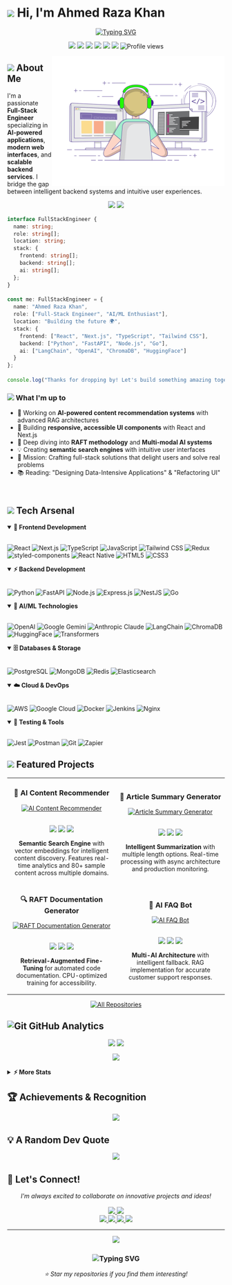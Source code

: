 # <img src="https://raw.githubusercontent.com/Tarikul-Islam-Anik/Animated-Fluent-Emojis/master/Emojis/Hand%20gestures/Waving%20Hand.gif" width="35px"> Hi, I'm Ahmed Raza Khan

<div align="center">
  
  [![Typing SVG](https://readme-typing-svg.herokuapp.com?font=Fira+Code&weight=600&size=25&pause=1000&color=2E9EF7&center=true&vCenter=true&random=false&width=600&lines=Full-Stack+Engineer+%F0%9F%92%BB;AI%2FML+Enthusiast+%F0%9F%A4%96;Backend+%26+Frontend+Expert+%F0%9F%9A%80;Problem+Solver+%F0%9F%A7%A9)](https://git.io/typing-svg)
  
  <p align="center">
    <a href="https://ahmdrz.com"><img src="https://img.shields.io/badge/-ahmdrz.com-000000?style=flat&logo=About.me&logoColor=white"/></a>
    <a href="https://ahmedrzakhan.github.io/"><img src="https://img.shields.io/badge/-Portfolio-FF7139?style=flat&logo=Firefox-Browser&logoColor=white"/></a>
    <a href="https://twitter.com/ahdrzkn"><img src="https://img.shields.io/badge/-@ahdrzkn-1DA1F2?style=flat&logo=Twitter&logoColor=white"/></a>
    <a href="https://www.leetcode.com/ahmedrza"><img src="https://img.shields.io/badge/-ahmedrza-FFA116?style=flat&logo=LeetCode&logoColor=black"/></a>
    <a href="mailto:khanahmed925@gmail.com"><img src="https://img.shields.io/badge/-khanahmed925@gmail.com-D14836?style=flat&logo=Gmail&logoColor=white"/></a>
    <a href="https://drive.google.com/drive/folders/1NBlu6s5Rns8gA2DU8eIx5fwytC0aK550"><img src="https://img.shields.io/badge/-Resume-4285F4?style=flat&logo=Google%20Drive&logoColor=white"/></a>
    <img src="https://komarev.com/ghpvc/?username=ahmedrzakhan&label=Profile%20views&color=0e75b6&style=flat" alt="Profile views" />
  </p>
  
</div>

<img align="right" alt="Coding" width="400" src="https://raw.githubusercontent.com/devSouvik/devSouvik/master/gif3.gif">

## <img src="https://media2.giphy.com/media/QssGEmpkyEOhBCb7e1/giphy.gif?cid=ecf05e47a0n3gi1bfqntqmob8g9aid1oyj2wr3ds3mg700bl&rid=giphy.gif" width="25px"> About Me

I'm a passionate **Full-Stack Engineer** specializing in **AI-powered applications**, **modern web interfaces**, and **scalable backend services**. I bridge the gap between intelligent backend systems and intuitive user experiences.

<p align="center">
  <a href="https://ahmdrz.com"><img src="https://img.shields.io/badge/🌐_ahmdrz.com-000000?style=for-the-badge&logoColor=white" /></a>
  <a href="https://ahmedrzakhan.github.io/"><img src="https://img.shields.io/badge/📁_Portfolio-FF7139?style=for-the-badge&logoColor=white" /></a>
</p>

```typescript
interface FullStackEngineer {
  name: string;
  role: string[];
  location: string;
  stack: {
    frontend: string[];
    backend: string[];
    ai: string[];
  };
}

const me: FullStackEngineer = {
  name: "Ahmed Raza Khan",
  role: ["Full-Stack Engineer", "AI/ML Enthusiast"],
  location: "Building the future 🌍",
  stack: {
    frontend: ["React", "Next.js", "TypeScript", "Tailwind CSS"],
    backend: ["Python", "FastAPI", "Node.js", "Go"],
    ai: ["LangChain", "OpenAI", "ChromaDB", "HuggingFace"]
  }
};

console.log("Thanks for dropping by! Let's build something amazing together 🚀");
```

### <img src="https://media.giphy.com/media/WUlplcMpOCEmTGBtBW/giphy.gif" width="30"> What I'm up to

- 🔭 Working on **AI-powered content recommendation systems** with advanced RAG architectures
- 🎨 Building **responsive, accessible UI components** with React and Next.js
- 🌱 Deep diving into **RAFT methodology** and **Multi-modal AI systems**
- 💡 Creating **semantic search engines** with intuitive user interfaces
- 🎯 Mission: Crafting full-stack solutions that delight users and solve real problems
- 📚 Reading: "Designing Data-Intensive Applications" & "Refactoring UI"

<br clear="right"/>

## <img src="https://media.giphy.com/media/j2pOGeGYKe2xCCKwfi/giphy.gif" width="40"> Tech Arsenal

<details open>
<summary><b>🎨 Frontend Development</b></summary>
<br>

![React](https://img.shields.io/badge/React-20232A?style=for-the-badge&logo=react&logoColor=61DAFB)
![Next.js](https://img.shields.io/badge/Next.js-000000?style=for-the-badge&logo=nextdotjs&logoColor=white)
![TypeScript](https://img.shields.io/badge/TypeScript-007ACC?style=for-the-badge&logo=typescript&logoColor=white)
![JavaScript](https://img.shields.io/badge/JavaScript-F7DF1E?style=for-the-badge&logo=javascript&logoColor=black)
![Tailwind CSS](https://img.shields.io/badge/Tailwind_CSS-38B2AC?style=for-the-badge&logo=tailwind-css&logoColor=white)
![Redux](https://img.shields.io/badge/Redux-764ABC?style=for-the-badge&logo=redux&logoColor=white)
![styled-components](https://img.shields.io/badge/styled--components-DB7093?style=for-the-badge&logo=styled-components&logoColor=white)
![React Native](https://img.shields.io/badge/React_Native-20232A?style=for-the-badge&logo=react&logoColor=61DAFB)
![HTML5](https://img.shields.io/badge/HTML5-E34F26?style=for-the-badge&logo=html5&logoColor=white)
![CSS3](https://img.shields.io/badge/CSS3-1572B6?style=for-the-badge&logo=css3&logoColor=white)

</details>

<details open>
<summary><b>⚡ Backend Development</b></summary>
<br>

![Python](https://img.shields.io/badge/Python-3776AB?style=for-the-badge&logo=python&logoColor=white)
![FastAPI](https://img.shields.io/badge/FastAPI-009688?style=for-the-badge&logo=fastapi&logoColor=white)
![Node.js](https://img.shields.io/badge/Node.js-339933?style=for-the-badge&logo=nodedotjs&logoColor=white)
![Express.js](https://img.shields.io/badge/Express.js-000000?style=for-the-badge&logo=express&logoColor=white)
![NestJS](https://img.shields.io/badge/NestJS-E0234E?style=for-the-badge&logo=nestjs&logoColor=white)
![Go](https://img.shields.io/badge/Go-00ADD8?style=for-the-badge&logo=go&logoColor=white)

</details>

<details open>
<summary><b>🤖 AI/ML Technologies</b></summary>
<br>

![OpenAI](https://img.shields.io/badge/OpenAI-412991?style=for-the-badge&logo=openai&logoColor=white)
![Google Gemini](https://img.shields.io/badge/Google_Gemini-8E75B2?style=for-the-badge&logo=google&logoColor=white)
![Anthropic Claude](https://img.shields.io/badge/Claude-7B61FF?style=for-the-badge&logo=anthropic&logoColor=white)
![LangChain](https://img.shields.io/badge/LangChain-121212?style=for-the-badge&logo=chainlink&logoColor=white)
![ChromaDB](https://img.shields.io/badge/ChromaDB-FF6B6B?style=for-the-badge&logo=database&logoColor=white)
![HuggingFace](https://img.shields.io/badge/HuggingFace-FFD21E?style=for-the-badge&logo=huggingface&logoColor=black)
![Transformers](https://img.shields.io/badge/Transformers-FF6F00?style=for-the-badge&logo=tensorflow&logoColor=white)

</details>

<details open>
<summary><b>🗄️ Databases & Storage</b></summary>
<br>

![PostgreSQL](https://img.shields.io/badge/PostgreSQL-316192?style=for-the-badge&logo=postgresql&logoColor=white)
![MongoDB](https://img.shields.io/badge/MongoDB-4EA94B?style=for-the-badge&logo=mongodb&logoColor=white)
![Redis](https://img.shields.io/badge/Redis-DC382D?style=for-the-badge&logo=redis&logoColor=white)
![Elasticsearch](https://img.shields.io/badge/Elasticsearch-005571?style=for-the-badge&logo=elasticsearch&logoColor=white)

</details>

<details open>
<summary><b>☁️ Cloud & DevOps</b></summary>
<br>

![AWS](https://img.shields.io/badge/AWS-232F3E?style=for-the-badge&logo=amazonaws&logoColor=white)
![Google Cloud](https://img.shields.io/badge/Google_Cloud-4285F4?style=for-the-badge&logo=googlecloud&logoColor=white)
![Docker](https://img.shields.io/badge/Docker-2496ED?style=for-the-badge&logo=docker&logoColor=white)
![Jenkins](https://img.shields.io/badge/Jenkins-D24939?style=for-the-badge&logo=jenkins&logoColor=white)
![Nginx](https://img.shields.io/badge/Nginx-009639?style=for-the-badge&logo=nginx&logoColor=white)

</details>

<details open>
<summary><b>🧪 Testing & Tools</b></summary>
<br>

![Jest](https://img.shields.io/badge/Jest-C21325?style=for-the-badge&logo=jest&logoColor=white)
![Postman](https://img.shields.io/badge/Postman-FF6C37?style=for-the-badge&logo=postman&logoColor=white)
![Git](https://img.shields.io/badge/Git-F05032?style=for-the-badge&logo=git&logoColor=white)
![Zapier](https://img.shields.io/badge/Zapier-FF4A00?style=for-the-badge&logo=zapier&logoColor=white)

</details>

## <img src="https://media.giphy.com/media/iY8CRBdQXODJSCERIr/giphy.gif" width="35"> Featured Projects


<table>
  <tr>
    <td width="50%">
      <h3 align="center">🤖 AI Content Recommender</h3>
      <div align="center">
        <a href="https://github.com/ahmedrzakhan/keyword-based-content-recommender" target="_blank">
          <img src="https://github-readme-stats.vercel.app/api/pin/?username=ahmedrzakhan&repo=keyword-based-content-recommender&theme=tokyonight&hide_border=true" alt="AI Content Recommender"/>
        </a>
        <br><br>
        <p>
          <img src="https://img.shields.io/badge/FastAPI-009688?style=flat&logo=fastapi&logoColor=white" />
          <img src="https://img.shields.io/badge/ChromaDB-FF6B6B?style=flat&logo=database&logoColor=white" />
          <img src="https://img.shields.io/badge/LangChain-121212?style=flat&logo=chainlink&logoColor=white" />
        </p>
        <p><strong>Semantic Search Engine</strong> with vector embeddings for intelligent content discovery. Features real-time analytics and 80+ sample content across multiple domains.</p>
      </div>
    </td>
    <td width="50%">
      <h3 align="center">📄 Article Summary Generator</h3>
      <div align="center">
        <a href="https://github.com/ahmedrzakhan/article-summary-generator" target="_blank">
          <img src="https://github-readme-stats.vercel.app/api/pin/?username=ahmedrzakhan&repo=article-summary-generator&theme=tokyonight&hide_border=true" alt="Article Summary Generator"/>
        </a>
        <br><br>
        <p>
          <img src="https://img.shields.io/badge/Google_Gemini-8E75B2?style=flat&logo=google&logoColor=white" />
          <img src="https://img.shields.io/badge/Streamlit-FF4B4B?style=flat&logo=streamlit&logoColor=white" />
          <img src="https://img.shields.io/badge/LangSmith-121212?style=flat&logo=chainlink&logoColor=white" />
        </p>
        <p><strong>Intelligent Summarization</strong> with multiple length options. Real-time processing with async architecture and production monitoring.</p>
      </div>
    </td>
  </tr>
  <tr>
    <td width="50%">
      <h3 align="center">🔍 RAFT Documentation Generator</h3>
      <div align="center">
        <a href="https://github.com/ahmedrzakhan/RAFT-code-docs" target="_blank">
          <img src="https://github-readme-stats.vercel.app/api/pin/?username=ahmedrzakhan&repo=RAFT-code-docs&theme=tokyonight&hide_border=true" alt="RAFT Documentation Generator"/>
        </a>
        <br><br>
        <p>
          <img src="https://img.shields.io/badge/T5--small-FF6F00?style=flat&logo=tensorflow&logoColor=white" />
          <img src="https://img.shields.io/badge/CodeBERT-FFD21E?style=flat&logo=huggingface&logoColor=black" />
          <img src="https://img.shields.io/badge/HuggingFace-FFD21E?style=flat&logo=huggingface&logoColor=black" />
        </p>
        <p><strong>Retrieval-Augmented Fine-Tuning</strong> for automated code documentation. CPU-optimized training for accessibility.</p>
      </div>
    </td>
    <td width="50%">
      <h3 align="center">💬 AI FAQ Bot</h3>
      <div align="center">
        <a href="https://github.com/ahmedrzakhan/ai-faq-bot" target="_blank">
          <img src="https://github-readme-stats.vercel.app/api/pin/?username=ahmedrzakhan&repo=ai-faq-bot&theme=tokyonight&hide_border=true" alt="AI FAQ Bot"/>
        </a>
        <br><br>
        <p>
          <img src="https://img.shields.io/badge/OpenAI-412991?style=flat&logo=openai&logoColor=white" />
          <img src="https://img.shields.io/badge/ChromaDB-FF6B6B?style=flat&logo=database&logoColor=white" />
          <img src="https://img.shields.io/badge/Docker-2496ED?style=flat&logo=docker&logoColor=white" />
        </p>
        <p><strong>Multi-AI Architecture</strong> with intelligent fallback. RAG implementation for accurate customer support responses.</p>
      </div>
    </td>
  </tr>
</table>


<p align="center">
  <a href="https://github.com/ahmedrzakhan?tab=repositories" target="_blank">
    <img alt="All Repositories" title="All Repositories" src="https://custom-icon-badges.demolab.com/badge/-All%20Repos-2962FF?style=for-the-badge&logoColor=white&logo=repo"/>
  </a>
</p>

## <img src="https://media.giphy.com/media/W5eoZHPpUx9sapR0eu/giphy.gif" width="30px" alt="Git"/> GitHub Analytics

<p align="center">
  <img width="49%" src="https://github-readme-stats.vercel.app/api?username=ahmedrzakhan&show_icons=true&theme=tokyonight&hide_border=true&count_private=true" />
  <img width="49%" src="https://github-readme-streak-stats.herokuapp.com/?user=ahmedrzakhan&theme=tokyonight&hide_border=true" />
</p>

<p align="center">
  <img src="https://github-readme-activity-graph.vercel.app/graph?username=ahmedrzakhan&theme=tokyo-night&hide_border=true&area=true" width="98%" />
</p>

<details>
<summary><b>⚡ More Stats</b></summary>
<br>
<p align="center">
  <img width="49%" src="https://github-readme-stats.vercel.app/api/top-langs/?username=ahmedrzakhan&layout=compact&theme=tokyonight&hide_border=true&langs_count=8" />
  <img width="49%" src="https://github-contributor-stats.vercel.app/api?username=ahmedrzakhan&limit=5&theme=tokyonight&combine_all_yearly_contributions=true&hide_border=true" />
</p>
</details>

## 🏆 Achievements & Recognition

<p align="center">
  <img src="https://github-profile-trophy.vercel.app/?username=ahmedrzakhan&theme=tokyonight&no-frame=true&no-bg=false&margin-w=4&column=7" width="100%" />
</p>

## 💡 A Random Dev Quote

<p align="center">
  <img src="https://quotes-github-readme.vercel.app/api?type=horizontal&theme=tokyonight" />
</p>

## 🤝 Let's Connect!

<p align="center">
  <i>I'm always excited to collaborate on innovative projects and ideas!</i>
  <br><br>
  <a href="https://ahmdrz.com">
    <img src="https://img.shields.io/badge/🌐_ahmdrz.com-000000?style=for-the-badge&logoColor=white" />
  </a>
  <a href="https://ahmedrzakhan.github.io/">
    <img src="https://img.shields.io/badge/📁_Portfolio-FF7139?style=for-the-badge&logoColor=white" />
  </a>
  <br>
  <a href="https://twitter.com/ahdrzkn">
    <img src="https://img.shields.io/badge/Twitter-1DA1F2?style=for-the-badge&logo=twitter&logoColor=white" />
  </a>
  <a href="https://www.leetcode.com/ahmedrza">
    <img src="https://img.shields.io/badge/LeetCode-FFA116?style=for-the-badge&logo=leetcode&logoColor=black" />
  </a>
  <a href="mailto:khanahmed925@gmail.com">
    <img src="https://img.shields.io/badge/Email-D14836?style=for-the-badge&logo=gmail&logoColor=white" />
  </a>
  <a href="https://drive.google.com/drive/folders/1NBlu6s5Rns8gA2DU8eIx5fwytC0aK550">
    <img src="https://img.shields.io/badge/Resume-4285F4?style=for-the-badge&logo=googledrive&logoColor=white" />
  </a>
</p>

---

<p align="center">
  <img src="https://capsule-render.vercel.app/api?type=waving&color=gradient&height=60&section=footer&width=100%" />
</p>

<h3 align="center">
  <img src="https://readme-typing-svg.herokuapp.com?font=Fira+Code&pause=1000&color=2E9EF7&center=true&vCenter=true&width=435&lines=Thanks+for+visiting!+%F0%9F%91%8B;Let's+build+the+future+together!+%F0%9F%9A%80" alt="Typing SVG" />
</h3>

<p align="center">
  <i>⭐ Star my repositories if you find them interesting!</i>
</p>
